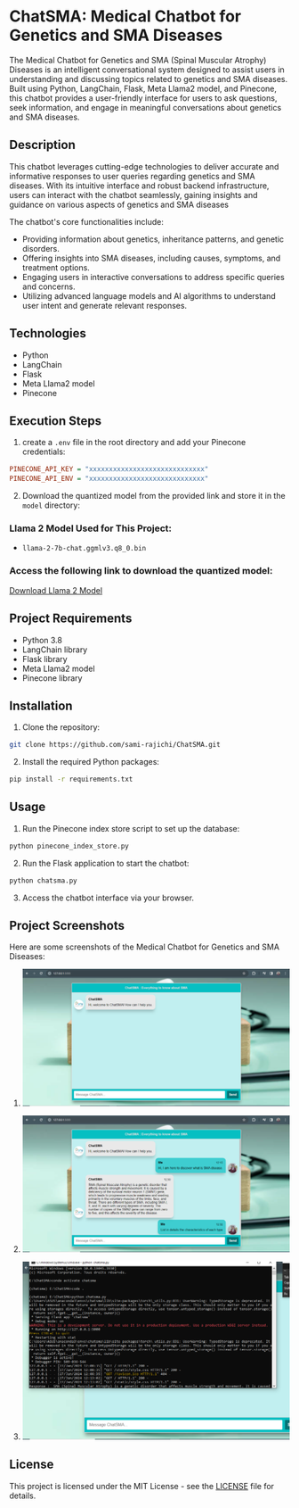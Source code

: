 # ChatSMA: Medical Chatbot for Genetics and SMA Diseases
The Medical Chatbot for Genetics and SMA (Spinal Muscular Atrophy) Diseases is an intelligent conversational system designed to assist users in understanding and discussing topics related to genetics and SMA diseases. Built using Python, LangChain, Flask, Meta Llama2 model, and Pinecone, this chatbot provides a user-friendly interface for users to ask questions, seek information, and engage in meaningful conversations about genetics and SMA diseases.

## Description
This chatbot leverages cutting-edge technologies to deliver accurate and informative responses to user queries regarding genetics and SMA diseases. With its intuitive interface and robust backend infrastructure, users can interact with the chatbot seamlessly, gaining insights and guidance on various aspects of genetics and SMA diseases

The chatbot's core functionalities include:

- Providing information about genetics, inheritance patterns, and genetic disorders.
- Offering insights into SMA diseases, including causes, symptoms, and treatment options.
- Engaging users in interactive conversations to address specific queries and concerns.
- Utilizing advanced language models and AI algorithms to understand user intent and generate relevant responses.

## Technologies 

- Python
- LangChain
- Flask
- Meta Llama2 model
- Pinecone

## Execution Steps

1. create a `.env` file in the root directory and add your Pinecone credentials:
```ini
PINECONE_API_KEY = "xxxxxxxxxxxxxxxxxxxxxxxxxxxxx"
PINECONE_API_ENV = "xxxxxxxxxxxxxxxxxxxxxxxxxxxxx"
```


2. Download the quantized model from the provided link and store it in the `model` directory:

### Llama 2 Model Used for This Project:

- `llama-2-7b-chat.ggmlv3.q8_0.bin`

### Access the following link to download the quantized model:
[Download Llama 2 Model](https://huggingface.co/TheBloke/Llama-2-7B-Chat-GGML/tree/main)

## Project Requirements

- Python 3.8
- LangChain library
- Flask library
- Meta Llama2 model
- Pinecone library

## Installation

1. Clone the repository:
```bash
git clone https://github.com/sami-rajichi/ChatSMA.git
```

2. Install the required Python packages:
```bash
pip install -r requirements.txt
```

## Usage

1. Run the Pinecone index store script to set up the database:
```bash
python pinecone_index_store.py
```

2. Run the Flask application to start the chatbot:
```bash
python chatsma.py
```

3. Access the chatbot interface via your browser.

## Project Screenshots

Here are some screenshots of the Medical Chatbot for Genetics and SMA Diseases:

1. ![Screenshot 1](Images/1.PNG)

2. ![Screenshot 2](Images/2.PNG)

3. ![Screenshot 3](Images/3.PNG)

## License

This project is licensed under the MIT License - see the [LICENSE](LICENSE) file for details.


